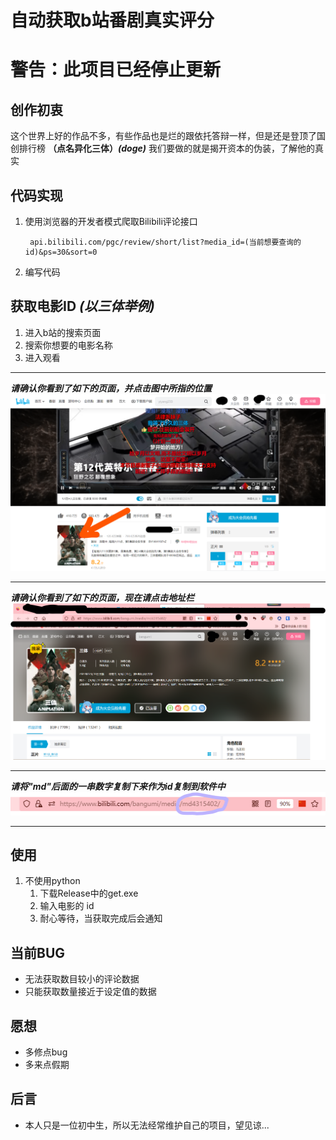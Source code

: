 # 自动获取b站番剧真实评分
# 警告：此项目已经停止更新
## 创作初衷
这个世界上好的作品不多，有些作品也是烂的跟依托答辩一样，但是还是登顶了国创排行榜 **（点名异化三体）*(doge)*** 我们要做的就是揭开资本的伪装，了解他的真实

## 代码实现
1. 使用浏览器的开发者模式爬取Bilibili评论接口

        api.bilibili.com/pgc/review/short/list?media_id=(当前想要查询的id)&ps=30&sort=0
2. 编写代码

## 获取电影ID _(以三体举例)_
1. 进入b站的搜索页面
2. 搜索你想要的电影名称
3. 进入观看
___
**_请确认你看到了如下的页面，并点击图中所指的位置_**
![1.png](./img/1.png)
___
**_请确认你看到了如下的页面，现在请点击地址栏_**
![2.png](./img/2.png)
___
**_请将"md"后面的一串数字复制下来作为id复制到软件中_**
![3.png](./img/3.png)
___
## 使用
1. 不使用python
    1. 下载Release中的get.exe
    2. 输入电影的 id
    3. 耐心等待，当获取完成后会通知
## 当前BUG
- 无法获取数目较小的评论数据
- 只能获取数量接近于设定值的数据

## 愿想
- 多修点bug
- 多来点假期

## 后言
- 本人只是一位初中生，所以无法经常维护自己的项目，望见谅...